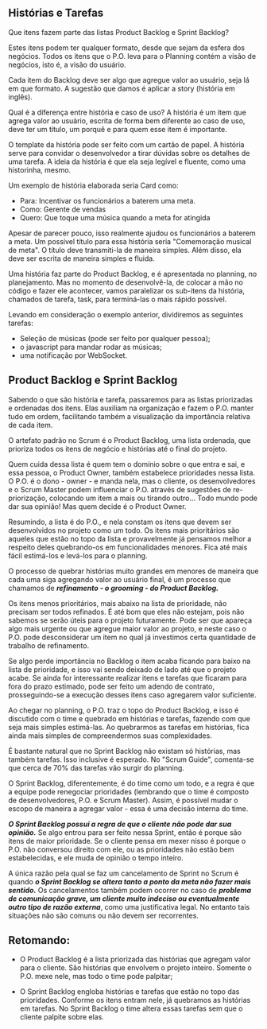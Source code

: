 ## Histórias e Tarefas

Que itens fazem parte das listas Product Backlog e Sprint Backlog?

Estes itens podem ter qualquer formato, desde que sejam da esfera dos negócios. Todos os itens que o P.O. leva para o Planning contém a visão de negócios, isto é, a visão do usuário.

Cada item do Backlog deve ser algo que agregue valor ao usuário, seja lá em que formato. A sugestão que damos é aplicar a story (história em inglês).

Qual é a diferença entre história e caso de uso? A história é um item que agrega valor ao usuário, escrita de forma bem diferente ao caso de uso, deve ter um título, um porquê e para quem esse item é importante.

O template da história pode ser feito com um cartão de papel. A história serve para convidar o desenvolvedor a tirar dúvidas sobre os detalhes de uma tarefa. A ideia da história é que ela seja legível e fluente, como uma historinha, mesmo.

Um exemplo de história elaborada seria Card como:

- Para: Incentivar os funcionários a baterem uma meta. 
- Como: Gerente de vendas 
- Quero: Que toque uma música quando a meta for atingida

Apesar de parecer pouco, isso realmente ajudou os funcionários a baterem a meta. Um possível título para essa história seria "Comemoração musical de meta". O título deve transmiti-la de maneira simples. Além disso, ela deve ser escrita de maneira simples e fluida.

Uma história faz parte do Product Backlog, e é apresentada no planning, no planejamento. Mas no momento de desenvolvê-la, de colocar a mão no código e fazer ele acontecer, vamos paralelizar os sub-itens da história, chamados de tarefa, task, para terminá-las o mais rápido possível.

Levando em consideração o exemplo anterior, dividiremos as seguintes tarefas:

- Seleção de músicas (pode ser feito por qualquer pessoa);
- o javascript para mandar rodar as músicas;
- uma notificação por WebSocket.

## Product Backlog e Sprint Backlog

Sabendo o que são história e tarefa, passaremos para as listas priorizadas e ordenadas dos itens. Elas auxiliam na organização e fazem o P.O. manter tudo em ordem, facilitando também a visualização da importância relativa de cada item.

O artefato padrão no Scrum é o Product Backlog, uma lista ordenada, que prioriza todos os itens de negócio e histórias até o final do projeto.

Quem cuida dessa lista é quem tem o domínio sobre o que entra e sai, e essa pessoa, o Product Owner, também estabelece prioridades nessa lista. O P.O. é o dono - owner - e manda nela, mas o cliente, os desenvolvedores e o Scrum Master podem influenciar o P.O. através de sugestões de re-priorização, colocando um item a mais ou tirando outro... Todo mundo pode dar sua opinião! Mas quem decide é o Product Owner.

Resumindo, a lista é do P.O., e nela constam os itens que devem ser desenvolvidos no projeto como um todo. Os itens mais prioritários são aqueles que estão no topo da lista e provavelmente já pensamos melhor a respeito deles quebrando-os em funcionalidades menores. Fica até mais fácil estimá-los e levá-los para o planning.

O processo de quebrar histórias muito grandes em menores de maneira que cada uma siga agregando valor ao usuário final, é um processo que chamamos de **_refinamento - o grooming - do Product Backlog._**

Os itens menos prioritários, mais abaixo na lista de prioridade, não precisam ser todos refinados. É até bom que eles não estejam, pois não sabemos se serão úteis para o projeto futuramente. Pode ser que apareça algo mais urgente ou que agregue maior valor ao projeto, e neste caso o P.O. pode desconsiderar um item no qual já investimos certa quantidade de trabalho de refinamento.

Se algo perde importância no Backlog o item acaba ficando para baixo na lista de prioridade, e isso vai sendo deixado de lado até que o projeto acabe. Se ainda for interessante realizar itens e tarefas que ficaram para fora do prazo estimado, pode ser feito um adendo de contrato, prosseguindo-se a execução desses itens caso agregarem valor suficiente.

Ao chegar no planning, o P.O. traz o topo do Product Backlog, e isso é discutido com o time e quebrado em histórias e tarefas, fazendo com que seja mais simples estimá-las. Ao quebrarmos as tarefas em histórias, fica ainda mais simples de compreendermos suas complexidades.

É bastante natural que no Sprint Backlog não existam só histórias, mas também tarefas. Isso inclusive é esperado. No "Scrum Guide", comenta-se que cerca de 70% das tarefas vão surgir do planning.

O Sprint Backlog, diferentemente, é do time como um todo, e a regra é que a equipe pode renegociar prioridades (lembrando que o time é composto de desenvolvedores, P.O. e Scrum Master). Assim, é possível mudar o escopo de maneira a agregar valor - essa é uma decisão interna do time.

**_O Sprint Backlog possui a regra de que o cliente não pode dar sua opinião._** Se algo entrou para ser feito nessa Sprint, então é porque são itens de maior prioridade. Se o cliente pensa em mexer nisso é porque o P.O. não conversou direito com ele, ou as prioridades não estão bem estabelecidas, e ele muda de opinião o tempo inteiro.

A única razão pela qual se faz um cancelamento de Sprint no Scrum é quando **_o Sprint Backlog se altera tanto a ponto da meta não fazer mais sentido._** Os cancelamentos também podem ocorrer no caso de **_problema de comunicação grave, um cliente muito indeciso ou eventualmente outro tipo de razão externa_**, como uma justificativa legal. No entanto tais situações não são comuns ou não devem ser recorrentes.

## Retomando:

- O Product Backlog é a lista priorizada das histórias que agregam valor para o cliente. São histórias que envolvem o projeto inteiro. Somente o P.O. mexe nele, mas todo o time pode palpitar;

- O Sprint Backlog engloba histórias e tarefas que estão no topo das prioridades. Conforme os itens entram nele, já quebramos as histórias em tarefas. No Sprint Backlog o time altera essas tarefas sem que o cliente palpite sobre elas.

